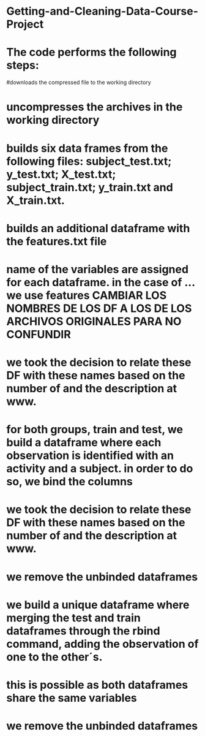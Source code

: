 # Getting-and-Cleaning-Data-Course-Project
# The code performs the following steps:
#downloads the compressed file to the working directory
# uncompresses the archives in the working directory
# builds six data frames from the following files: subject_test.txt; y_test.txt; X_test.txt; subject_train.txt; y_train.txt and X_train.txt.
# builds an additional dataframe with the features.txt file
# name of the variables are assigned for each dataframe. in the case of ... we use features CAMBIAR LOS NOMBRES DE LOS DF A LOS DE LOS ARCHIVOS ORIGINALES PARA NO CONFUNDIR
# we took the decision to relate these DF with these names based on the number of and the description at www.
# for both groups, train and test, we build a dataframe where each observation is identified with an activity and a subject. in order to do so, we bind the columns
# we took the decision to relate these DF with these names based on the number of and the description at www.
# we remove the unbinded dataframes
# we build a unique dataframe where merging the test and train dataframes through the rbind command, adding the observation of one to the other´s. 
# this is possible as both dataframes share the same variables
# we remove the unbinded dataframes
